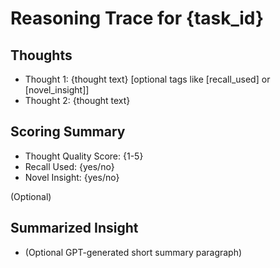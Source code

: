 # Reasoning Trace for {task_id}

## Thoughts
- Thought 1: {thought text} [optional tags like [recall_used] or [novel_insight]]
- Thought 2: {thought text}

## Scoring Summary
- Thought Quality Score: {1-5}
- Recall Used: {yes/no}
- Novel Insight: {yes/no}

(Optional)
## Summarized Insight
- (Optional GPT-generated short summary paragraph)
